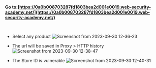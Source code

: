 **Go to:[https://0a0b008703287fd1803bea2d001e0019.web-security-academy.net/](https://0a0b008703287fd1803bea2d001e0019.web-security-academy.net/)**


<br>

- Select any product
![Screenshot from 2023-09-30 12-36-23](https://github.com/MagnusNazareth/BurpSuite_Demo/assets/98711492/6b396847-f38a-4ebf-ba75-0cf7c8df8fa9)


- The url will be saved in Proxy > HTTP history
![Screenshot from 2023-09-30 12-38-47](https://github.com/MagnusNazareth/BurpSuite_Demo/assets/98711492/64e17f97-30fe-4a45-b9d9-78e3b52aca13)

- The Store ID is vulnerable
![Screenshot from 2023-09-30 12-40-31](https://github.com/MagnusNazareth/BurpSuite_Demo/assets/98711492/bf87fbb9-eed9-4ca2-a178-95796955378f)
